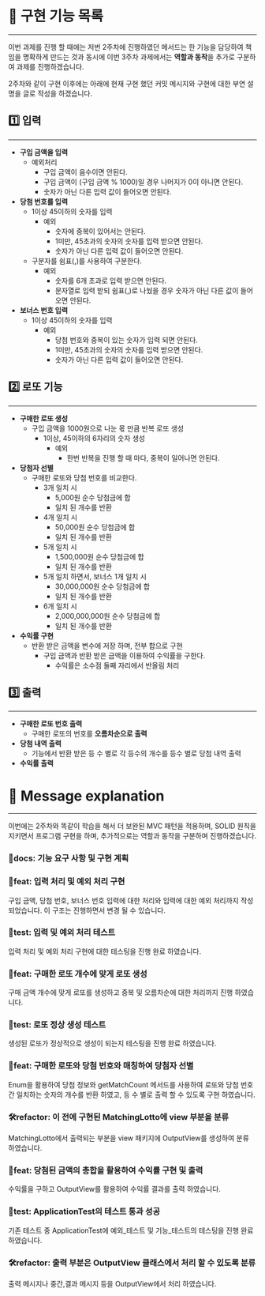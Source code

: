 # 🦔 구현 기능 목록

---

이번 과제를 진행 할 때에는 저번 2주차에 진행하였던 메서드는 한 기능을 담당하여 책임을 명확하게 만드는 것과 동시에 이번 3주차 과제에서는 **역할과 동작**을 추가로 구분하여 과제를 진행하겠습니다.

2주차와 같이 구현 이후에는 아래에 현재 구현 했던 커밋 메시지와 구현에 대한 부연 설명을 글로 작성을 하겠습니다.

## 1️⃣ 입력

---

- **구입 금액을 입력**
    - 예외처리
        - 구입 금액이 음수이면 안된다.
        - 구입 금액이 (구입 금액 % 1000)일 경우 나머지가 0이 아니면 안된다.
        - 숫자가 아닌 다른 입력 값이 들어오면 안된다.
- **당첨 번호를 입력**
    - 1이상 45이하의 숫자를 입력
        - 예외
            - 숫자에 중복이 있어서는 안된다.
            - 1미만, 45초과의 숫자의 숫자를 입력 받으면 안된다.
            - 숫자가 아닌 다른 입력 값이 들어오면 안된다.
    - 구분자를 쉼표(,)를 사용하여 구분한다.
        - 예외
            - 숫자를 6개 초과로 입력 받으면 안된다.
            - 문자열로 입력 받되 쉼표(,)로 나눴을 경우 숫자가 아닌 다른 값이 들어오면 안된다.
- **보너스 번호 입력**
    - 1이상 45이하의 숫자를 입력
        - 예외
            - 당첨 번호와 중복이 있는 숫자가 입력 되면 안된다.
            - 1미만, 45초과의 숫자의 숫자를 입력 받으면 안된다.
            - 숫자가 아닌 다른 입력 값이 들어오면 안된다.

## 2️⃣ 로또 기능

---

- **구매한 로또 생성**
    - 구입 금액을 1000원으로 나눈 몫 만큼 반복 로또 생성
        - 1이상, 45이하의 6자리의 숫자 생성
            - 예외
                - 한번 반복을 진행 할 때 마다, 중복이 일어나면 안된다.
- **당첨자 선별**
    - 구매한 로또와 당첨 번호를 비교한다.
        - 3개 일치 시
            - 5,000원 순수 당첨금에 합
            - 일치 된 개수를 반환
        - 4개 일치 시
            - 50,000원 순수 당첨금에 합
            - 일치 된 개수를 반환
        - 5개 일치 시
            - 1,500,000원 순수 당첨금에 합
            - 일치 된 개수를 반환
        - 5개 일치 하면서, 보너스 1개 일치 시
            - 30,000,000원 순수 당첨금에 합
            - 일치 된 개수를 반환
        - 6개 일치 시
            - 2,000,000,000원 순수 당첨금에 합
            - 일치 된 개수를 반환
- **수익률 구현**
    - 반환 받은 금액을 변수에 저장 하며, 전부 합으로 구현
        - 구입 금액과 반환 받은 금액을 이용하여 수익률을 구한다.
            - 수익률은 소수점 둘째 자리에서 반올림 처리

## 3️⃣ 출력

---

- **구매한 로또 번호 출력**
  - 구매한 로또의 번호를 **오름차순으로 출력**
- **당첨 내역 출력**
  - 기능에서 반환 받은 등 수 별로 각 등수의 개수를 등수 별로 당첨 내역 출력
- **수익률 출력**

# 🤩 Message explanation

---

이번에는 2주차와 똑같이 학습을 해서 더 보완된 MVC 패턴을 적용하며, SOLID 원칙을 지키면서 프로그램 구현을 하며, 추가적으로는 역할과 동작을 구분하며 진행하겠습니다.

### 📑docs: 기능 요구 사항 및 구현 계획

### 📜feat: 입력 처리 및 예외 처리 구현
구입 금액, 당첨 번호, 보너스 번호 입력에 대한 처리와 입력에 대한 예외 처리까지 작성되었습니다. 이 구조는 진행하면서 변경 될 수 있습니다.

### 📝test: 입력 및 예외 처리 테스트
입력 처리 및 예외 처리 구현에 대한 테스팅을 진행 완료 하였습니다.

### 📜feat: 구매한 로또 개수에 맞게 로또 생성
구매 금액 개수에 맞게 로또를 생성하고 중복 및 오름차순에 대한 처리까지 진행 하였습니다.

### 📝test: 로또 정상 생성 테스트
생성된 로또가 정상적으로 생성이 되는지 테스팅을 진행 완료 하였습니다.

### 📜feat: 구매한 로또와 당첨 번호와 매칭하여 당첨자 선별
Enum을 활용하여 당첨 정보와 getMatchCount 메서드를 사용하여 로또와 당첨 번호 간 일치하는 숫자의 개수를 반환 하였고, 등 수 별로 출력 할 수 있도록 구현 하였습니다.

### 🛠️refactor: 이 전에 구현된 MatchingLotto에 view 부분을 분류
MatchingLotto에서 출력되는 부분을 view 패키지에 OutputView를 생성하여 분류 하였습니다.

### 📜feat: 당첨된 금액의 총합을 활용하여 수익률 구현 및 출력
수익률을 구하고 OutputView를 활용하여 수익률 결과를 출력 하였습니다.

### 📝test: ApplicationTest의 테스트 통과 성공
기존 테스트 중 ApplicationTest에 예외_테스트 및 기능_테스트의 테스팅을 진행 완료 하였습니다.

### 🛠️refactor: 출력 부분은 OutputView 클래스에서 처리 할 수 있도록 분류
출력 메시지나 중간,결과 메시지 등을 OutputView에서 처리 하였습니다.
